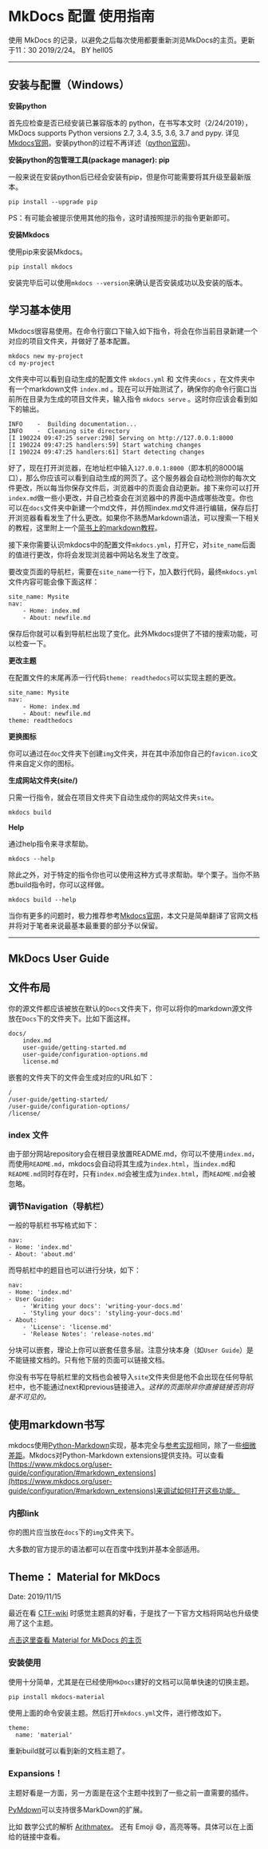 # MkDocs 配置 使用指南

使用 MkDocs 的记录，以避免之后每次使用都要重新浏览MkDocs的主页。更新于11：30 2019/2/24。 BY hell05

---
## 安装与配置（Windows）

**安装python**

首先应检查是否已经安装已兼容版本的 python，在书写本文时（2/24/2019），MkDocs supports Python versions 2.7, 3.4, 3.5, 3.6, 3.7 and pypy. 详见[Mkdocs官网](https://www.mkdocs.org/)。安装python的过程不再详述（[python官网](http:www.python.org))。

**安装python的包管理工具(package manager): pip**

一般来说在安装python后已经会安装有pip，但是你可能需要将其升级至最新版本。

```
pip install --upgrade pip
```

PS：有可能会被提示使用其他的指令，这时请按照提示的指令更新即可。

**安装Mkdocs**

使用pip来安装Mkdocs。

```
pip install mkdocs
```

安装完毕后可以使用`mkdocs --version`来确认是否安装成功以及安装的版本。

## 学习基本使用

Mkdocs很容易使用。在命令行窗口下输入如下指令，将会在你当前目录新建一个对应的项目文件夹，并做好了基本配置。

```
mkdocs new my-project
cd my-project
```

文件夹中可以看到自动生成的配置文件 `mkdocs.yml` 和 文件夹`docs` ，在文件夹中有一个markdown文件 `index.md` 。现在可以开始测试了，确保你的命令行窗口当前所在目录为生成的项目文件夹，输入指令 `mkdocs serve` 。这时你应该会看到如下的输出。

```
INFO    -  Building documentation...
INFO    -  Cleaning site directory
[I 190224 09:47:25 server:298] Serving on http://127.0.0.1:8000
[I 190224 09:47:25 handlers:59] Start watching changes
[I 190224 09:47:25 handlers:61] Start detecting changes
```

好了，现在打开浏览器，在地址栏中输入`127.0.0.1:8000`（即本机的8000端口），那么你应该可以看到自动生成的网页了。这个服务器会自动检测你的每次文件更改，所以每当你保存文件后，浏览器中的页面会自动更新。接下来你可以打开`index.md`做一些小更改，并自己检查会在浏览器中的界面中造成哪些改变。你也可以在`docs`文件夹中新建一个md文件，并仿照index.md文件进行编辑，保存后打开浏览器看看发生了什么更改。如果你不熟悉Markdown语法，可以搜索一下相关的教程，这里附上一个[简书上的markdown教程](https://www.jianshu.com/p/191d1e21f7ed)。

接下来你需要认识mkdocs中的配置文件`mkdocs.yml`，打开它，对`site_name`后面的值进行更改，你将会发现浏览器中网站名发生了改变。

要改变页面的导航栏，需要在`site_name`一行下，加入数行代码，最终`mkdocs.yml`文件内容可能会像下面这样：

```
site_name: Mysite
nav:
    - Home: index.md
    - About: newfile.md
```

保存后你就可以看到导航栏出现了变化。此外Mkdocs提供了不错的搜索功能，可以检查一下。

**更改主题**

在配置文件的末尾再添一行代码`theme: readthedocs`可以实现主题的更改。

```
site_name: Mysite
nav:
    - Home: index.md
    - About: newfile.md
theme: readthedocs
```

**更换图标**

你可以通过在`doc`文件夹下创建`img`文件夹，并在其中添加你自己的`favicon.ico`文件来自定义你的图标。

**生成网站文件夹(site/)**

只需一行指令，就会在项目文件夹下自动生成你的网站文件夹`site`。

```
mkdocs build
```

**Help**

通过help指令来寻求帮助。

```
mkdocs --help
```

除此之外，对于特定的指令你也可以使用这种方式寻求帮助。举个栗子。当你不熟悉build指令时，你可以这样做。

```
mkdocs build --help
```

当你有更多的问题时，极力推荐参考[Mkdocs官网](https://www.mkdocs.org)，本文只是简单翻译了官网文档并将对于笔者来说最基本最重要的部分予以保留。

---
## MkDocs User Guide

## 文件布局

你的源文件都应该被放在默认的`Docs`文件夹下，你可以将你的markdown源文件放在`Docs`下的文件夹下。比如下面这样。

```
docs/
    index.md
    user-guide/getting-started.md
    user-guide/configuration-options.md
    license.md
```

嵌套的文件夹下的文件会生成对应的URL如下：

```
/
/user-guide/getting-started/
/user-guide/configuration-options/
/license/
```

### index 文件

由于部分网站repository会在根目录放置README.md，你可以不使用`index.md`，而使用`README.md`，mkdocs会自动将其生成为`index.html`，当`index.md`和`README.md`同时存在时，只有`index.md`会被生成为`index.html`，而`README.md`会被忽略。

### 调节Navigation（导航栏）

一般的导航栏书写格式如下：

```
nav:
- Home: 'index.md'
- About: 'about.md'
```

而导航栏中的题目也可以进行分块，如下：

```
nav:
- Home: 'index.md'
- User Guide:
    - 'Writing your docs': 'writing-your-docs.md'
    - 'Styling your docs': 'styling-your-docs.md'
- About:
    - 'License': 'license.md'
    - 'Release Notes': 'release-notes.md'
```

分块可以嵌套，理论上你可以嵌套任意多层。注意分块本身（如`User Guide`）是不能链接文档的。只有他下层的页面可以链接文档。

你没有书写在导航栏里的文档也会被导入`site`文件夹但是他不会出现在任何导航栏中，也不能通过next和previous链接进入。*这样的页面除非你直接链接否则将是不可见的。*

## 使用markdown书写

mkdocs使用[Python-Markdown](https://python-markdown.github.io/)实现，基本完全与[参考实现](https://daringfireball.net/projects/markdown/)相同，除了一些[细微差距](https://python-markdown.github.io/#differences)。Mkdocs对Python-Markdown extensions提供支持。可以查看[https://www.mkdocs.org/user-guide/configuration/#markdown_extensions](https://www.mkdocs.org/user-guide/configuration/#markdown_extensions)来调试如何打开这些功能。

### 内部link

你的图片应当放在`docs`下的`img`文件夹下。

大多数的官方提示的语法都可以在百度中找到并基本全部适用。

## Theme： Material for MkDocs

Date: 2019/11/15

最近在看 [CTF-wiki](https://ctf-wiki.github.io/ctf-wiki/) 时感觉主题真的好看，于是找了一下官方文档将网站也升级使用了这个主题。

[点击这里查看 Material for MkDocs 的主页](https://squidfunk.github.io/mkdocs-material/)

### 安装使用

使用十分简单，尤其是在已经使用`MkDocs`建好的文档可以简单快速的切换主题。

```bash
pip install mkdocs-material
```

使用上面的命令安装主题。然后打开`mkdocs.yml`文件，进行修改如下。

```
theme:
  name: 'material'
```

重新build就可以看到新的文档主题了。

### Expansions！

主题好看是一方面，另一方面是在这个主题中找到了一些之前一直需要的插件。

[PyMdown](https://squidfunk.github.io/mkdocs-material/extensions/pymdown/)可以支持很多MarkDown的扩展。

比如 数学公式的解析 [Arithmatex](https://facelessuser.github.io/pymdown-extensions/extensions/arithmatex/)。 
还有 Emoji :smile:，高亮等等。具体可以在上面给的链接中查看。




